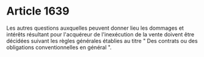 # Article 1639

<p>Les autres questions auxquelles peuvent donner lieu les dommages et intérêts résultant pour l'acquéreur de l'inexécution de la vente doivent être décidées suivant les règles générales établies au titre " Des contrats ou des obligations conventionnelles en général ".</p>